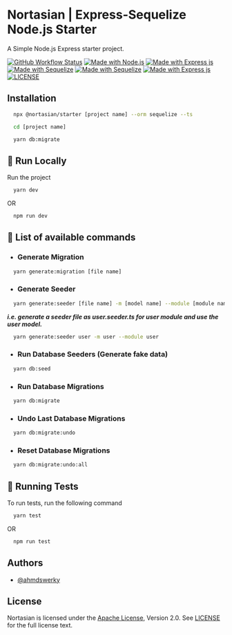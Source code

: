 # Nortasian | Express-Sequelize Node.js Starter

A Simple Node.js Express starter project.

[![GitHub Workflow Status](https://img.shields.io/github/workflow/status/nortasian/starter/GitHub%20CI?style=for-the-badge)](https://github.com/nortasian/starter/actions/) [![Made with Node.js](https://img.shields.io/badge/Node.js->=16-blue?logo=node.js&logoColor=white&style=for-the-badge)](https://nodejs.org/en/) [![Made with Express js](https://img.shields.io/badge/Express.js->=4.18-blue?logo=express&logoColor=white&style=for-the-badge)](https://expressjs.com/) [![Made with Sequelize](https://img.shields.io/badge/Sequelize-%3E=6.25-blue?logo=sequelize&logoColor=white&style=for-the-badge)](https://sequelize.org/) [![Made with Sequelize](https://img.shields.io/badge/TypeScript-3178C6?logo=TypeScript&logoColor=white&style=for-the-badge)](https://www.typescriptlang.org/) [![Made with Express js](https://img.shields.io/badge/Jest->=29-blue?logo=Jest&logoColor=white&style=for-the-badge)](https://jestjs.io/) [![LICENSE](https://img.shields.io/github/license/nortasian/starter?logoColor=blue&style=for-the-badge)](./LICENSE.md)

## Installation

```bash
  npx @nortasian/starter [project name] --orm sequelize --ts

  cd [project name]

  yarn db:migrate
```

## 🚀 Run Locally

Run the project

```bash
  yarn dev
```

OR

```bash
  npm run dev
```

## 🍄 List of available commands

- ### Generate Migration

```bash
  yarn generate:migration [file name]
```

- ### Generate Seeder

```bash
  yarn generate:seeder [file name] -m [model name] --module [module name]
```

***i.e. generate a seeder file as user.seeder.ts for user module and use the user model.***

```bash
  yarn generate:seeder user -m user --module user
```

- ### Run Database Seeders (Generate fake data)

```bash
  yarn db:seed
```

- ### Run Database Migrations

```bash
  yarn db:migrate
```

- ### Undo Last Database Migrations

```bash
  yarn db:migrate:undo
```

- ### Reset Database Migrations

```bash
  yarn db:migrate:undo:all
```

## 🧪 Running Tests

To run tests, run the following command

```bash
  yarn test
```

OR

```bash
  npm run test
```

## Authors

- [@ahmdswerky](https://www.github.com/ahmdswerky)

## License

Nortasian is licensed under the [Apache License](./LICENSE.md), Version 2.0. See [LICENSE](./LICENSE.md) for the full license text.
